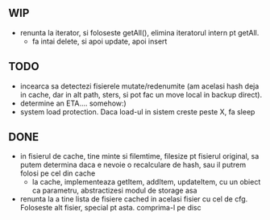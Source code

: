 WIP
--------------
- renunta la iterator, si foloseste getAll(), elimina iteratorul intern pt getAll.
	- fa intai delete, si apoi update, apoi insert

TODO
---------------
- incearca sa detectezi fisierele mutate/redenumite (am acelasi hash deja in cache, dar in alt path, sters, si pot fac un move local in backup direct).
- determine an ETA.... somehow:)
- system load protection. Daca load-ul in sistem creste peste X, fa sleep


DONE
--------------
- in fisierul de cache, tine minte si filemtime, filesize pt fisierul original, sa putem determina daca e nevoie o recalculare de hash, sau il putrem folosi pe cel din cache
	- la cache, implementeaza getItem, addItem, updateItem, cu un obiect ca parametru, abstractizesi modul de storage asa
- renunta la a tine lista de fisiere cached in acelasi fisier cu cel de cfg. Foloseste alt fisier, special pt asta. comprima-l pe disc
	